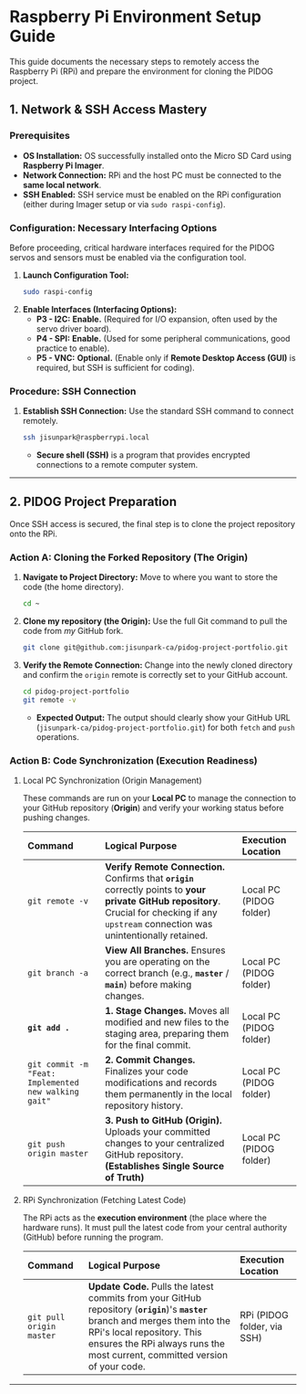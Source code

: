 # Raspberry Pi Environment Setup Guide

This guide documents the necessary steps to remotely access the Raspberry Pi (RPi) and prepare the environment for cloning the PIDOG project.

## 1. Network & SSH Access Mastery

### Prerequisites
* **OS Installation:** OS successfully installed onto the Micro SD Card using **Raspberry Pi Imager**.
* **Network Connection:** RPi and the host PC must be connected to the **same local network**.
* **SSH Enabled:** SSH service must be enabled on the RPi configuration (either during Imager setup or via `sudo raspi-config`).

### Configuration: Necessary Interfacing Options

Before proceeding, critical hardware interfaces required for the PIDOG servos and sensors must be enabled via the configuration tool.

1.  **Launch Configuration Tool:**
    ```bash
    sudo raspi-config
    ```
2.  **Enable Interfaces (Interfacing Options):**
    * **P3 - I2C:** **Enable.** (Required for I/O expansion, often used by the servo driver board).
    * **P4 - SPI:** **Enable.** (Used for some peripheral communications, good practice to enable).
    * **P5 - VNC:** **Optional.** (Enable only if **Remote Desktop Access (GUI)** is required, but SSH is sufficient for coding).

### Procedure: SSH Connection

1.  **Establish SSH Connection:** Use the standard SSH command to connect remotely.
    ```bash
    ssh jisunpark@raspberrypi.local 
    ```
    * **Secure shell (SSH)** is a program that provides encrypted connections to a remote computer system.

---

## 2. PIDOG Project Preparation

Once SSH access is secured, the final step is to clone the project repository onto the RPi.

### Action A: Cloning the Forked Repository (The Origin)

1.  **Navigate to Project Directory:** Move to where you want to store the code (the home directory).
    ```bash
    cd ~ 
    ```
2.  **Clone my repository (the Origin):** Use the full Git command to pull the code from *my* GitHub fork.
    ```bash
    git clone git@github.com:jisunpark-ca/pidog-project-portfolio.git
    ```
3.  **Verify the Remote Connection:** Change into the newly cloned directory and confirm the `origin` remote is correctly set to your GitHub account.
    ```bash
    cd pidog-project-portfolio
    git remote -v
    ```
    * **Expected Output:** The output should clearly show your GitHub URL (`jisunpark-ca/pidog-project-portfolio.git`) for both `fetch` and `push` operations.

### Action B: Code Synchronization (Execution Readiness)

1. Local PC Synchronization (Origin Management)

    These commands are run on your **Local PC** to manage the connection to your GitHub repository (**Origin**) and verify your working status before pushing changes.

    | Command | Logical Purpose | Execution Location |
    | :--- | :--- | :--- |
    | `git remote -v` | **Verify Remote Connection.** Confirms that **`origin`** correctly points to **your private GitHub repository**. Crucial for checking if any `upstream` connection was unintentionally retained. | Local PC (PIDOG folder) |
    | `git branch -a` | **View All Branches.** Ensures you are operating on the correct branch (e.g., **`master`** / **`main`**) before making changes. | Local PC (PIDOG folder) |
    | **`git add .`** | **1. Stage Changes.** Moves all modified and new files to the staging area, preparing them for the final commit. | Local PC (PIDOG folder) |
    | `git commit -m "Feat: Implemented new walking gait"` | **2. Commit Changes.** Finalizes your code modifications and records them permanently in the local repository history. | Local PC (PIDOG folder) |
    | `git push origin master` | **3. Push to GitHub (Origin).** Uploads your committed changes to your centralized GitHub repository. **(Establishes Single Source of Truth)** | Local PC (PIDOG folder) |


2. RPi Synchronization (Fetching Latest Code)

    The RPi acts as the **execution environment** (the place where the hardware runs). It must pull the latest code from your central authority (GitHub) before running the program.

    | Command | Logical Purpose | Execution Location |
    | :--- | :--- | :--- |
    | `git pull origin master` | **Update Code.** Pulls the latest commits from your GitHub repository (**`origin`**)'s     **`master`** branch and merges them into the RPi's local repository. This ensures the RPi always runs the most current,     committed version of your code. | RPi (PIDOG folder, via SSH) |
---